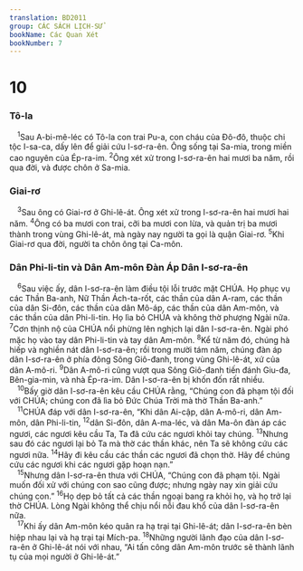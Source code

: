 ```yaml
---
translation: BD2011
group: CÁC SÁCH LỊCH-SỬ
bookName: Các Quan Xét 
bookNumber: 7
---
```


<div class="title"><h1>10</h1><h3>Tô-la</h3></div>
<span class="verse cac_10_1"> <sup>1</sup>Sau A-bi-mê-léc có Tô-la con trai Pu-a, con cháu của Ðô-đô, thuộc chi tộc I-sa-ca, dấy lên để giải cứu I-sơ-ra-ên. Ông sống tại Sa-mia, trong miền cao nguyên của Ép-ra-im. </span>
<span class="verse cac_10_2"><sup>2</sup>Ông xét xử trong I-sơ-ra-ên hai mươi ba năm, rồi qua đời, và được chôn ở Sa-mia.<br/></span>
<div class="title"><h3>Giai-rơ</h3></div>
<span class="verse cac_10_3"> <sup>3</sup>Sau ông có Giai-rơ ở Ghi-lê-át. Ông xét xử trong I-sơ-ra-ên hai mươi hai năm. </span>
<span class="verse cac_10_4"><sup>4</sup>Ông có ba mươi con trai, cỡi ba mươi con lừa, và quản trị ba mươi thành trong vùng Ghi-lê-át, mà ngày nay người ta gọi là quận Giai-rơ. </span>
<span class="verse cac_10_5"><sup>5</sup>Khi Giai-rơ qua đời, người ta chôn ông tại Ca-môn.<br/></span>
<div class="title"><h3>Dân Phi-li-tin và Dân Am-môn Ðàn Áp Dân I-sơ-ra-ên</h3></div>
<span class="verse cac_10_6"> <sup>6</sup>Sau việc ấy, dân I-sơ-ra-ên làm điều tội lỗi trước mặt CHÚA. Họ phục vụ các Thần Ba-anh, Nữ Thần Ách-ta-rốt, các thần của dân A-ram, các thần của dân Si-đôn, các thần của dân Mô-áp, các thần của dân Am-môn, và các thần của dân Phi-li-tin. Họ lìa bỏ CHÚA và không thờ phượng Ngài nữa. </span>
<span class="verse cac_10_7"><sup>7</sup>Cơn thịnh nộ của CHÚA nổi phừng lên nghịch lại dân I-sơ-ra-ên. Ngài phó mặc họ vào tay dân Phi-li-tin và tay dân Am-môn. </span>
<span class="verse cac_10_8"><sup>8</sup>Kể từ năm đó, chúng hà hiếp và nghiền nát dân I-sơ-ra-ên; rồi trong mười tám năm, chúng đàn áp dân I-sơ-ra-ên ở phía đông Sông Giô-đanh, trong vùng Ghi-lê-át, xứ của dân A-mô-ri. </span>
<span class="verse cac_10_9"><sup>9</sup>Dân A-mô-ri cũng vượt qua Sông Giô-đanh tiến đánh Giu-đa, Bên-gia-min, và nhà Ép-ra-im. Dân I-sơ-ra-ên bị khốn đốn rất nhiều.<br/></span>
<span class="verse cac_10_10"> <sup>10</sup>Bấy giờ dân I-sơ-ra-ên kêu cầu CHÚA rằng, “Chúng con đã phạm tội đối với CHÚA; chúng con đã lìa bỏ Ðức Chúa Trời mà thờ Thần Ba-anh.”<br/></span>
<span class="verse cac_10_11"> <sup>11</sup>CHÚA đáp với dân I-sơ-ra-ên, “Khi dân Ai-cập, dân A-mô-ri, dân Am-môn, dân Phi-li-tin, </span>
<span class="verse cac_10_12"><sup>12</sup>dân Si-đôn, dân A-ma-léc, và dân Ma-ôn đàn áp các ngươi, các ngươi kêu cầu Ta, Ta đã cứu các ngươi khỏi tay chúng. </span>
<span class="verse cac_10_13"><sup>13</sup>Nhưng sau đó các ngươi lại bỏ Ta mà thờ các thần khác, nên Ta sẽ không cứu các ngươi nữa. </span>
<span class="verse cac_10_14"><sup>14</sup>Hãy đi kêu cầu các thần các ngươi đã chọn thờ. Hãy để chúng cứu các ngươi khi các ngươi gặp hoạn nạn.”<br/></span>
<span class="verse cac_10_15"> <sup>15</sup>Nhưng dân I-sơ-ra-ên thưa với CHÚA, “Chúng con đã phạm tội. Ngài muốn đối xử với chúng con sao cũng được; nhưng ngày nay xin giải cứu chúng con.” </span>
<span class="verse cac_10_16"><sup>16</sup>Họ dẹp bỏ tất cả các thần ngoại bang ra khỏi họ, và họ trở lại thờ CHÚA. Lòng Ngài không thể chịu nổi nỗi đau khổ của dân I-sơ-ra-ên nữa.<br/></span>
<span class="verse cac_10_17"> <sup>17</sup>Khi ấy dân Am-môn kéo quân ra hạ trại tại Ghi-lê-át; dân I-sơ-ra-ên bèn hiệp nhau lại và hạ trại tại Mích-pa. </span>
<span class="verse cac_10_18"><sup>18</sup>Những người lãnh đạo của dân I-sơ-ra-ên ở Ghi-lê-át nói với nhau, “Ai tấn công dân Am-môn trước sẽ thành lãnh tụ của mọi người ở Ghi-lê-át.”<br/></span>
